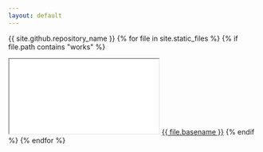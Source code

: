 ```yaml
---
layout: default
---
```

{{ site.github.repository_name }}
{% for file in site.static_files %}
  {% if file.path contains "works" %}
  <iframe class="demo-frame" src="/void{{ file.path }}"></iframe>
  <a href="/void{{ file.path }}">{{ file.basename }}</a>
  {% endif %}
{% endfor %}
